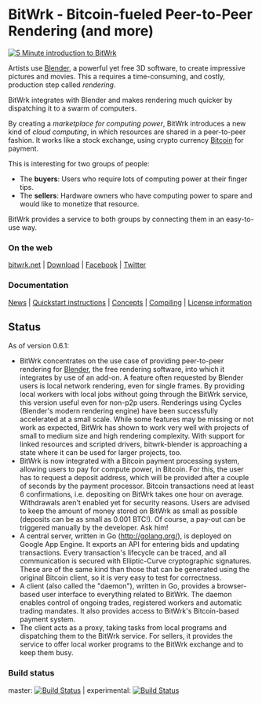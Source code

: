 BitWrk - Bitcoin-fueled Peer-to-Peer Rendering (and more)
=========================================================

[![5 Minute introduction to BitWrk](https://img.youtube.com/vi/KmwcxwhIRr0/0.jpg)](https://www.youtube.com/watch?v=KmwcxwhIRr0)

Artists use [Blender](http://blender.org), a powerful yet free 3D software, to create impressive
pictures and movies. This a requires a time-consuming, and costly, production step called _rendering_.

BitWrk integrates with Blender and makes rendering much quicker by dispatching it to a swarm of
computers. 

By creating a _marketplace for computing power_, BitWrk introduces a new kind of
_cloud computing_, in which resources are shared in a peer-to-peer fashion. It
works like a stock exchange, using crypto currency [Bitcoin](https://bitcoin.org/)
for payment.

This is interesting for two groups of people:
- The **buyers**: Users who require lots of computing power at their finger tips.
- The **sellers**: Hardware owners who have computing power to spare and would like to
  monetize that resource.

BitWrk provides a service to both groups by connecting them in an easy-to-use way.

### On the web
[bitwrk.net](https://bitwrk.net/) | [Download](https://github.com/indyjo/bitwrk/releases) | [Facebook](https://www.facebook.com/bitwrk) | [Twitter](https://twitter.com/BitWrk)

### Documentation
[News](NEWS.md) | [Quickstart instructions](QUICKSTART.md) | [Concepts](CONCEPTS.md) | [Compiling](COMPILING.md) | [License information](COPYING)

Status
------

As of version 0.6.1:
- BitWrk concentrates on the use case of providing peer-to-peer rendering for [Blender](http://blender.org),
  the free rendering software, into which it integrates by use of an add-on. A feature often requested by
  Blender users is local network rendering, even for single frames. By providing local workers with local
  jobs without going through the BitWrk service, this version useful even for non-p2p users.
  Renderings using Cycles (Blender's modern rendering engine) have been successfully accelerated
  at a small scale. While some features may be missing or not work as expected, BitWrk has shown
  to work very well with projects of small to medium size and high rendering complexity. With support
  for linked resources and scripted drivers, bitwrk-blender is approaching a state where it can be
  used for larger projects, too.
- BitWrk is now integrated with a Bitcoin payment processing system, allowing users to pay for
  compute power, in Bitcoin. For this, the user has to request a deposit address, which will
  be provided after a couple of seconds by the payment processor. Bitcoin transactions need at
  least 6 confirmations, i.e. depositing on BitWrk takes one hour on average. Withdrawals aren't
  enabled yet for security reasons. Users are advised to keep the amount of money stored on BitWrk
  as small as possible (deposits can be as small as 0.001 BTC!). Of course, a pay-out can be
  triggered manually by the developer. Ask him!
- A central server, written in Go (http://golang.org/), is deployed on Google App Engine.
  It exports an API for entering bids and updating transactions. Every transaction's lifecycle can
  be traced, and all communication is secured with Elliptic-Curve cryptographic
  signatures. These are of the same kind than those that can be generated using
  the original Bitcoin client, so it is very easy to test for correctness.
- A client (also called the "daemon"), written in Go, provides a browser-based user interface to
  everything related to BitWrk. The daemon enables control of ongoing trades, registered workers
  and automatic trading mandates. It also provides access to BitWrk's Bitcoin-based payment system.
- The client acts as a proxy, taking tasks from
  local programs and dispatching them to the BitWrk service. For sellers, it
  provides the service to offer local worker programs to the BitWrk
  exchange and to keep them busy.

### Build status
master: [![Build Status](https://travis-ci.org/indyjo/bitwrk.svg?branch=master)](https://travis-ci.org/indyjo/bitwrk)
| experimental: [![Build Status](https://travis-ci.org/indyjo/bitwrk.svg?branch=experimental)](https://travis-ci.org/indyjo/bitwrk)
